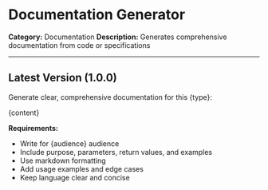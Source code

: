 # Documentation Generator

**Category:** Documentation
**Description:** Generates comprehensive documentation from code or specifications

---

## Latest Version (1.0.0)

Generate clear, comprehensive documentation for this {type}:

{content}

**Requirements:**
- Write for {audience} audience
- Include purpose, parameters, return values, and examples
- Use markdown formatting
- Add usage examples and edge cases
- Keep language clear and concise